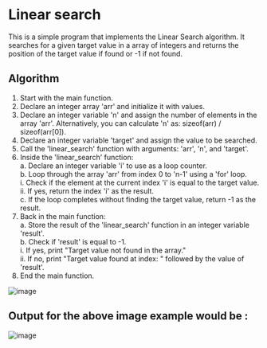# Linear search
This is a simple program that implements the Linear Search algorithm. It searches for a given target value in a array of integers and returns the position of the target value if found or -1 if not found.



## Algorithm

1. Start with the main function.
2. Declare an integer array 'arr' and initialize it with values.
3. Declare an integer variable 'n' and assign the number of elements in the array 'arr'.
   Alternatively, you can calculate 'n' as: sizeof(arr) / sizeof(arr[0]).
4. Declare an integer variable 'target' and assign the value to be searched.
5. Call the 'linear_search' function with arguments: 'arr', 'n', and 'target'.
6. Inside the 'linear_search' function:</br>
    a. Declare an integer variable 'i' to use as a loop counter.</br>
    b. Loop through the array 'arr' from index 0 to 'n-1' using a 'for' loop.</br>
       i. Check if the element at the current index 'i' is equal to the target value.</br>
       ii. If yes, return the index 'i' as the result.</br>
    c. If the loop completes without finding the target value, return -1 as the result.</br>
7. Back in the main function:</br>
    a. Store the result of the 'linear_search' function in an integer variable 'result'.</br>
    b. Check if 'result' is equal to -1.</br>
       i. If yes, print "Target value not found in the array."<br>
       ii. If no, print "Target value found at index: " followed by the value of 'result'.</br>
8. End the main function.


![image](https://user-images.githubusercontent.com/125560933/232513857-da07b0d4-42ca-441d-ab93-bbd9820852e1.png)

        
## Output for the above image example would be :

![image](https://user-images.githubusercontent.com/125560933/232521394-ac6e6534-31b9-4465-8459-6fccaad290f5.png)

